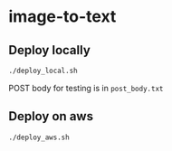 # image-to-text

## Deploy locally

```bash
./deploy_local.sh
```

POST body for testing is in `post_body.txt`

## Deploy on aws

```bash
./deploy_aws.sh
```

